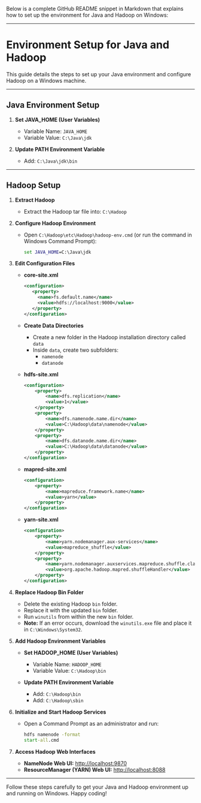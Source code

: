 Below is a complete GitHub README snippet in Markdown that explains how to set up the environment for Java and Hadoop on Windows:

---

# Environment Setup for Java and Hadoop

This guide details the steps to set up your Java environment and configure Hadoop on a Windows machine.

---

## Java Environment Setup

1. **Set JAVA_HOME (User Variables)**
   - Variable Name: `JAVA_HOME`
   - Variable Value: `C:\Java\jdk`

2. **Update PATH Environment Variable**
   - Add: `C:\Java\jdk\bin`

---

## Hadoop Setup

1. **Extract Hadoop**
   - Extract the Hadoop tar file into: `C:\Hadoop`

2. **Configure Hadoop Environment**
   - Open `C:\Hadoop\etc\Hadoop\hadoop-env.cmd` (or run the command in Windows Command Prompt):
     ```bat
     set JAVA_HOME=C:\Java\jdk
     ```

3. **Edit Configuration Files**

   - **core-site.xml**
     ```xml
     <configuration>
        <property>
          <name>fs.default.name</name>
          <value>hdfs://localhost:9000</value>
        </property>
     </configuration>
     ```

   - **Create Data Directories**
     - Create a new folder in the Hadoop installation directory called `data`
     - Inside `data`, create two subfolders:
       - `namenode`
       - `datanode`

   - **hdfs-site.xml**
     ```xml
     <configuration>
         <property>
             <name>dfs.replication</name>
             <value>1</value>
         </property>
         <property>
             <name>dfs.namenode.name.dir</name>
             <value>C:\Hadoop\data\namenode</value>
         </property>
         <property>
             <name>dfs.datanode.name.dir</name>
             <value>C:\Hadoop\data\datanode</value>
         </property>
     </configuration>
     ```

   - **mapred-site.xml**
     ```xml
     <configuration>
         <property>
             <name>mapreduce.framework.name</name>
             <value>yarn</value>
         </property>
     </configuration>
     ```

   - **yarn-site.xml**
     ```xml
     <configuration>
         <property>
             <name>yarn.nodemanager.aux-services</name>
             <value>mapreduce_shuffle</value>
         </property>
         <property>
             <name>yarn.nodemanager.auxservices.mapreduce.shuffle.class</name>
             <value>org.apache.hadoop.mapred.shuffleHandler</value>
         </property>
     </configuration>
     ```

4. **Replace Hadoop Bin Folder**
   - Delete the existing Hadoop `bin` folder.
   - Replace it with the updated `bin` folder.
   - Run `winutils` from within the new `bin` folder.
   - **Note:** If an error occurs, download the `winutils.exe` file and place it in `C:\Windows\System32`.

5. **Add Hadoop Environment Variables**

   - **Set HADOOP_HOME (User Variables)**
     - Variable Name: `HADOOP_HOME`
     - Variable Value: `C:\Hadoop\bin`

   - **Update PATH Environment Variable**
     - Add: `C:\Hadoop\bin`
     - Add: `C:\Hadoop\sbin`

6. **Initialize and Start Hadoop Services**

   - Open a Command Prompt as an administrator and run:
     ```bat
     hdfs namenode -format
     start-all.cmd
     ```

7. **Access Hadoop Web Interfaces**

   - **NameNode Web UI:** [http://localhost:9870](http://localhost:9870)
   - **ResourceManager (YARN) Web UI:** [http://localhost:8088](http://localhost:8088)

---

Follow these steps carefully to get your Java and Hadoop environment up and running on Windows. Happy coding!
